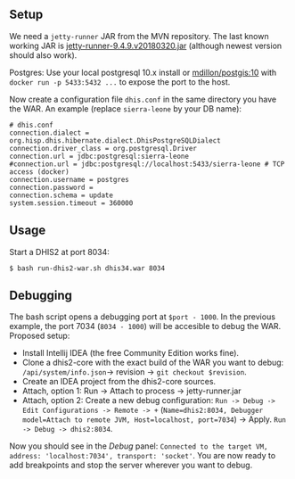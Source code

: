 ## Setup

We need a `jetty-runner` JAR from the MVN repository. The last known working JAR is [jetty-runner-9.4.9.v20180320.jar](https://repo1.maven.org/maven2/org/eclipse/jetty/jetty-runner/9.4.9.v20180320/jetty-runner-9.4.9.v20180320.jar) (although newest version should also work).

Postgres: Use your local postgresql 10.x install or [mdillon/postgis:10](https://hub.docker.com/r/mdillon/postgis) with `docker run -p 5433:5432 ...` to expose the port to the host.

Now create a configuration file `dhis.conf` in the same directory you have the WAR. An example (replace `sierra-leone` by your DB name):

```
# dhis.conf
connection.dialect = org.hisp.dhis.hibernate.dialect.DhisPostgreSQLDialect
connection.driver_class = org.postgresql.Driver
connection.url = jdbc:postgresql:sierra-leone
#connection.url = jdbc:postgresql://localhost:5433/sierra-leone # TCP access (docker)
connection.username = postgres
connection.password =
connection.schema = update
system.session.timeout = 360000
```

## Usage

Start a DHIS2 at port 8034:

```
$ bash run-dhis2-war.sh dhis34.war 8034
```

## Debugging

The bash script opens a debugging port at `$port - 1000`. In the previous example, the port 7034 (`8034 - 1000`) will be accesible to debug the WAR. Proposed setup:

- Install Intellij IDEA (the free Community Edition works fine).
- Clone a dhis2-core with the exact build of the WAR you want to debug: `/api/system/info.json`-> revision -> `git checkout $revision`.
- Create an IDEA project from the dhis2-core sources.
- Attach, option 1: Run -> Attach to process -> jetty-runner.jar
- Attach, option 2: Create a new debug configuration: `Run -> Debug -> Edit Configurations -> Remote -> +` (`Name=dhis2:8034, Debugger model=Attach to remote JVM, Host=localhost, port=7034`) -> Apply. `Run -> Debug -> dhis2:8034`.

Now you should see in the *Debug* panel: `Connected to the target VM, address: 'localhost:7034', transport: 'socket'`. You are now ready to add breakpoints and stop the server wherever you want to debug.
